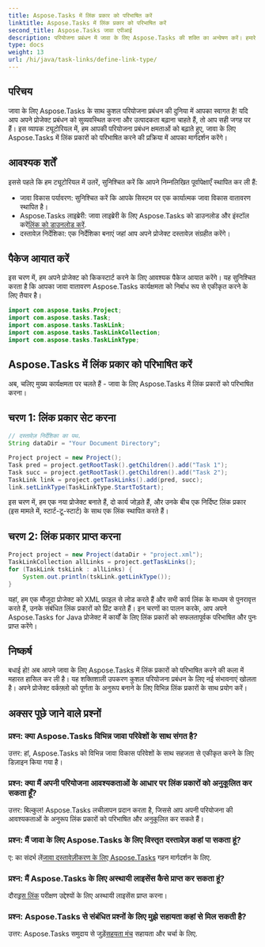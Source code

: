 ```yaml
---
title: Aspose.Tasks में लिंक प्रकार को परिभाषित करें
linktitle: Aspose.Tasks में लिंक प्रकार को परिभाषित करें
second_title: Aspose.Tasks जावा एपीआई
description: परियोजना प्रबंधन में जावा के लिए Aspose.Tasks की शक्ति का अन्वेषण करें। हमारे चरण-दर-चरण ट्यूटोरियल के साथ लिंक प्रकारों को आसानी से परिभाषित और अनुकूलित करें।
type: docs
weight: 13
url: /hi/java/task-links/define-link-type/
---
```

## परिचय
जावा के लिए Aspose.Tasks के साथ कुशल परियोजना प्रबंधन की दुनिया में आपका स्वागत है! यदि आप अपने प्रोजेक्ट प्रबंधन को सुव्यवस्थित करना और उत्पादकता बढ़ाना चाहते हैं, तो आप सही जगह पर हैं। इस व्यापक ट्यूटोरियल में, हम आपकी परियोजना प्रबंधन क्षमताओं को बढ़ाते हुए, जावा के लिए Aspose.Tasks में लिंक प्रकारों को परिभाषित करने की प्रक्रिया में आपका मार्गदर्शन करेंगे।
## आवश्यक शर्तें
इससे पहले कि हम ट्यूटोरियल में उतरें, सुनिश्चित करें कि आपने निम्नलिखित पूर्वापेक्षाएँ स्थापित कर ली हैं:
- जावा विकास पर्यावरण: सुनिश्चित करें कि आपके सिस्टम पर एक कार्यात्मक जावा विकास वातावरण स्थापित है।
-  Aspose.Tasks लाइब्रेरी: जावा लाइब्रेरी के लिए Aspose.Tasks को डाउनलोड और इंस्टॉल करें[लिंक को डाउनलोड करें](https://releases.aspose.com/tasks/java/).
- दस्तावेज़ निर्देशिका: एक निर्देशिका बनाएं जहां आप अपने प्रोजेक्ट दस्तावेज़ संग्रहीत करेंगे।
## पैकेज आयात करें
इस चरण में, हम अपने प्रोजेक्ट को किकस्टार्ट करने के लिए आवश्यक पैकेज आयात करेंगे। यह सुनिश्चित करता है कि आपका जावा वातावरण Aspose.Tasks कार्यक्षमता को निर्बाध रूप से एकीकृत करने के लिए तैयार है।
```java
import com.aspose.tasks.Project;
import com.aspose.tasks.Task;
import com.aspose.tasks.TaskLink;
import com.aspose.tasks.TaskLinkCollection;
import com.aspose.tasks.TaskLinkType;
```
## Aspose.Tasks में लिंक प्रकार को परिभाषित करें
अब, चलिए मुख्य कार्यक्षमता पर चलते हैं - जावा के लिए Aspose.Tasks में लिंक प्रकारों को परिभाषित करना।
## चरण 1: लिंक प्रकार सेट करना
```java
// दस्तावेज़ निर्देशिका का पथ.
String dataDir = "Your Document Directory";

Project project = new Project();
Task pred = project.getRootTask().getChildren().add("Task 1");
Task succ = project.getRootTask().getChildren().add("Task 2");
TaskLink link = project.getTaskLinks().add(pred, succ);
link.setLinkType(TaskLinkType.StartToStart);
```
इस चरण में, हम एक नया प्रोजेक्ट बनाते हैं, दो कार्य जोड़ते हैं, और उनके बीच एक निर्दिष्ट लिंक प्रकार (इस मामले में, स्टार्ट-टू-स्टार्ट) के साथ एक लिंक स्थापित करते हैं।
## चरण 2: लिंक प्रकार प्राप्त करना
```java
Project project = new Project(dataDir + "project.xml");
TaskLinkCollection allLinks = project.getTaskLinks();
for (TaskLink tskLink : allLinks) {
    System.out.println(tskLink.getLinkType());
}
```
यहां, हम एक मौजूदा प्रोजेक्ट को XML फ़ाइल से लोड करते हैं और सभी कार्य लिंक के माध्यम से पुनरावृत्त करते हैं, उनके संबंधित लिंक प्रकारों को प्रिंट करते हैं।
इन चरणों का पालन करके, आप अपने Aspose.Tasks for Java प्रोजेक्ट में कार्यों के लिए लिंक प्रकारों को सफलतापूर्वक परिभाषित और पुनः प्राप्त करेंगे।
## निष्कर्ष
बधाई हो! अब आपने जावा के लिए Aspose.Tasks में लिंक प्रकारों को परिभाषित करने की कला में महारत हासिल कर ली है। यह शक्तिशाली उपकरण कुशल परियोजना प्रबंधन के लिए नई संभावनाएं खोलता है। अपने प्रोजेक्ट वर्कफ़्लो को पूर्णता के अनुरूप बनाने के लिए विभिन्न लिंक प्रकारों के साथ प्रयोग करें।
## अक्सर पूछे जाने वाले प्रश्नों
### प्रश्न: क्या Aspose.Tasks विभिन्न जावा परिवेशों के साथ संगत है?
उत्तर: हां, Aspose.Tasks को विभिन्न जावा विकास परिवेशों के साथ सहजता से एकीकृत करने के लिए डिज़ाइन किया गया है।
### प्रश्न: क्या मैं अपनी परियोजना आवश्यकताओं के आधार पर लिंक प्रकारों को अनुकूलित कर सकता हूँ?
उत्तर: बिल्कुल! Aspose.Tasks लचीलापन प्रदान करता है, जिससे आप अपनी परियोजना की आवश्यकताओं के अनुरूप लिंक प्रकारों को परिभाषित और अनुकूलित कर सकते हैं।
### प्रश्न: मैं जावा के लिए Aspose.Tasks के लिए विस्तृत दस्तावेज़ कहां पा सकता हूं?
 ए: का संदर्भ लें[जावा दस्तावेज़ीकरण के लिए Aspose.Tasks](https://reference.aspose.com/tasks/java/) गहन मार्गदर्शन के लिए.
### प्रश्न: मैं Aspose.Tasks के लिए अस्थायी लाइसेंस कैसे प्राप्त कर सकता हूं?
 दौरा[इस लिंक](https://purchase.aspose.com/temporary-license/) परीक्षण उद्देश्यों के लिए अस्थायी लाइसेंस प्राप्त करना।
### प्रश्न: Aspose.Tasks से संबंधित प्रश्नों के लिए मुझे सहायता कहां से मिल सकती है?
 उत्तर: Aspose.Tasks समुदाय से जुड़ें[सहयता मंच](https://forum.aspose.com/c/tasks/15) सहायता और चर्चा के लिए.